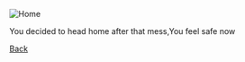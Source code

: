 ![Home](https://res.cloudinary.com/dv0jqjrc3/image/fetch/ar_1.55,c_fill,f_auto,q_auto,w_768/https://pultegroup.picturepark.com/Go/i2vJdhR0/V/262625/13)

You decided to head home after that mess,You feel safe now 

[Back](Home.md)
